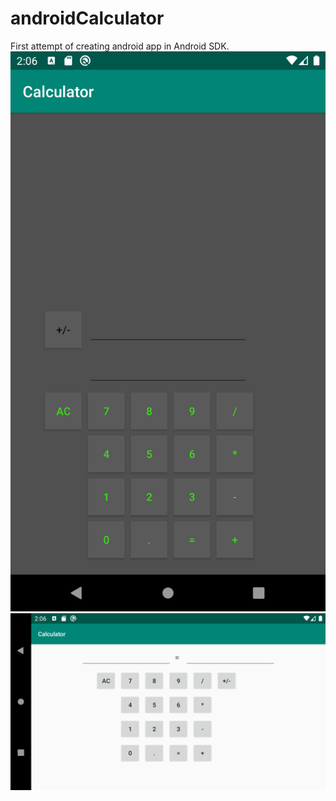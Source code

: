 # androidCalculator

First attempt of creating android app in Android SDK.
![Vertical layout](https://github.com/MANT-i-S/androidCalculator/blob/master/Screenshot_1580508374.png)
![Landscape layout](https://github.com/MANT-i-S/androidCalculator/blob/master/Screenshot_1580508381.png)
